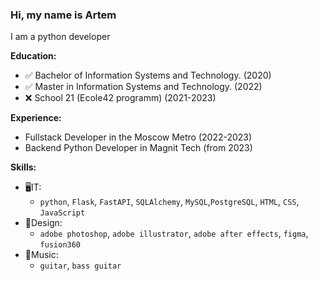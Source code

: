 ### Hi, my name is Artem
I am a python developer

**Education:**
- ✅ Bachelor of Information Systems and Technology. (2020)
- ✅ Master in Information Systems and Technology. (2022)
- ❌ School 21 (Ecole42 programm) (2021-2023)

**Experience:**
- Fullstack Developer in the Moscow Metro (2022-2023)
- Backend Python Developer in Magnit Tech (from 2023)

**Skills:**
- 🖥IT:
    - ```python```, ```Flask```, ```FastAPI```, ```SQLAlchemy```, ```MySQL```,```PostgreSQL```, ```HTML```, ```CSS```, ```JavaScript```
- 🎨Design:
    - ```adobe photoshop```, ```adobe illustrator```, ```adobe after effects```, ```figma```, ```fusion360```
- 🎸Music:
    - ```guitar```, ```bass guitar```
